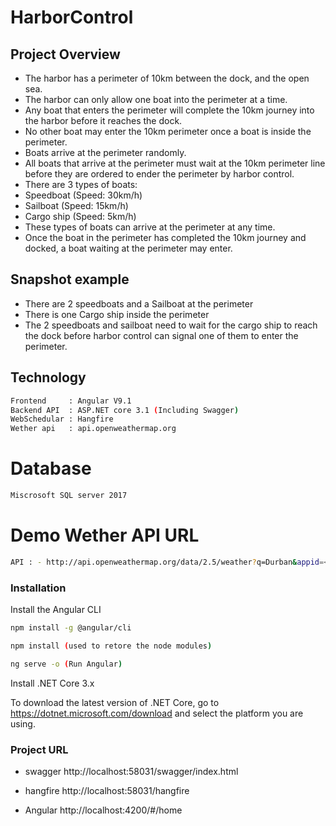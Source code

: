 # HarborControl

## Project Overview 

- The harbor has a perimeter of 10km between the dock, and the open sea.
-	The harbor can only allow one boat into the perimeter at a time.
-	Any boat that enters the perimeter will complete the 10km journey into the harbor before it reaches the dock.
-	No other boat may enter the 10km perimeter once a boat is inside the perimeter.
-	Boats arrive at the perimeter randomly.
-	All boats that arrive at the perimeter must wait at the 10km perimeter line before they are ordered to ender the perimeter by harbor control.
-	There are 3 types of boats:
-	Speedboat	(Speed: 30km/h)
-	Sailboat (Speed: 15km/h)
-	Cargo ship (Speed: 5km/h)
-	These types of boats can arrive at the perimeter at any time.
-	Once the boat in the perimeter has completed the 10km journey and docked, a boat waiting at the perimeter may enter.


## Snapshot example

-	There are 2 speedboats and a Sailboat at the perimeter
-	There is one Cargo ship inside the perimeter
-  The 2 speedboats and sailboat need to wait for the cargo ship to reach the dock before harbor control can signal one of them to enter the perimeter.

## Technology 


```sh
Frontend     : Angular V9.1
Backend API  : ASP.NET core 3.1 (Including Swagger)
WebSchedular : Hangfire
Wether api   : api.openweathermap.org
```
# Database
```sh
Miscrosoft SQL server 2017
```

# Demo Wether API URL 

```sh
API : - http://api.openweathermap.org/data/2.5/weather?q=Durban&appid=<APIKey>
```

### Installation

Install the Angular CLI

```sh
npm install -g @angular/cli
```
```sh
npm install (used to retore the node modules)
```

```sh
ng serve -o (Run Angular)
```

Install .NET Core 3.x

To download the latest version of .NET Core, go to https://dotnet.microsoft.com/download and select the platform you are using.

### Project URL 
- swagger
http://localhost:58031/swagger/index.html

- hangfire
http://localhost:58031/hangfire

- Angular 
http://localhost:4200/#/home




